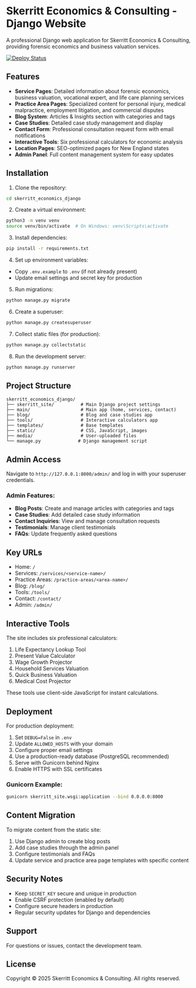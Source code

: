 # Skerritt Economics & Consulting - Django Website

A professional Django web application for Skerritt Economics & Consulting, providing forensic economics and business valuation services.

[![Deploy Status](https://github.com/cskerritt/skerritt-economics-django/actions/workflows/deploy.yml/badge.svg)](https://github.com/cskerritt/skerritt-economics-django/actions/workflows/deploy.yml)

## Features

- **Service Pages**: Detailed information about forensic economics, business valuation, vocational expert, and life care planning services
- **Practice Area Pages**: Specialized content for personal injury, medical malpractice, employment litigation, and commercial disputes
- **Blog System**: Articles & Insights section with categories and tags
- **Case Studies**: Detailed case study management and display
- **Contact Form**: Professional consultation request form with email notifications
- **Interactive Tools**: Six professional calculators for economic analysis
- **Location Pages**: SEO-optimized pages for New England states
- **Admin Panel**: Full content management system for easy updates

## Installation

1. Clone the repository:
```bash
cd skerritt_economics_django
```

2. Create a virtual environment:
```bash
python3 -m venv venv
source venv/bin/activate  # On Windows: venv\Scripts\activate
```

3. Install dependencies:
```bash
pip install -r requirements.txt
```

4. Set up environment variables:
- Copy `.env.example` to `.env` (if not already present)
- Update email settings and secret key for production

5. Run migrations:
```bash
python manage.py migrate
```

6. Create a superuser:
```bash
python manage.py createsuperuser
```

7. Collect static files (for production):
```bash
python manage.py collectstatic
```

8. Run the development server:
```bash
python manage.py runserver
```

## Project Structure

```
skerritt_economics_django/
├── skerritt_site/          # Main Django project settings
├── main/                   # Main app (home, services, contact)
├── blog/                   # Blog and case studies app
├── tools/                  # Interactive calculators app
├── templates/              # Base templates
├── static/                 # CSS, JavaScript, images
├── media/                  # User-uploaded files
└── manage.py              # Django management script
```

## Admin Access

Navigate to `http://127.0.0.1:8000/admin/` and log in with your superuser credentials.

### Admin Features:
- **Blog Posts**: Create and manage articles with categories and tags
- **Case Studies**: Add detailed case study information
- **Contact Inquiries**: View and manage consultation requests
- **Testimonials**: Manage client testimonials
- **FAQs**: Update frequently asked questions

## Key URLs

- Home: `/`
- Services: `/services/<service-name>/`
- Practice Areas: `/practice-areas/<area-name>/`
- Blog: `/blog/`
- Tools: `/tools/`
- Contact: `/contact/`
- Admin: `/admin/`

## Interactive Tools

The site includes six professional calculators:
1. Life Expectancy Lookup Tool
2. Present Value Calculator
3. Wage Growth Projector
4. Household Services Valuation
5. Quick Business Valuation
6. Medical Cost Projector

These tools use client-side JavaScript for instant calculations.

## Deployment

For production deployment:

1. Set `DEBUG=False` in `.env`
2. Update `ALLOWED_HOSTS` with your domain
3. Configure proper email settings
4. Use a production-ready database (PostgreSQL recommended)
5. Serve with Gunicorn behind Nginx
6. Enable HTTPS with SSL certificates

### Gunicorn Example:
```bash
gunicorn skerritt_site.wsgi:application --bind 0.0.0.0:8000
```

## Content Migration

To migrate content from the static site:
1. Use Django admin to create blog posts
2. Add case studies through the admin panel
3. Configure testimonials and FAQs
4. Update service and practice area page templates with specific content

## Security Notes

- Keep `SECRET_KEY` secure and unique in production
- Enable CSRF protection (enabled by default)
- Configure secure headers in production
- Regular security updates for Django and dependencies

## Support

For questions or issues, contact the development team.

## License

Copyright © 2025 Skerritt Economics & Consulting. All rights reserved.